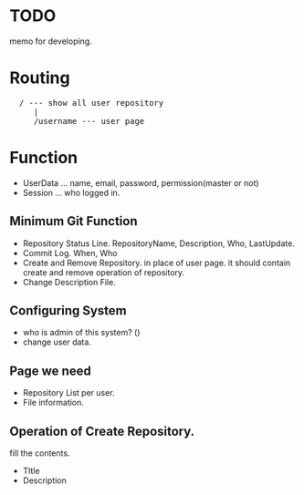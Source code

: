TODO
====

memo for developing.

# Routing

<pre>
  / --- show all user repository
     |
     /username --- user page
</pre>

# Function

- UserData ... name, email, password, permission(master or not)
- Session  ... who logged in.


## Minimum Git Function

- Repository Status Line. RepositoryName, Description, Who, LastUpdate.
- Commit Log. When, Who
- Create and Remove Repository. in place of user page. it should contain create and remove operation of repository.
- Change Description File. 

## Configuring System

- who is admin of this system? ()
- change user data.

## Page we need

- Repository List per user.
- File information.

## Operation of Create Repository.

fill the contents.
- TItle
- Description



